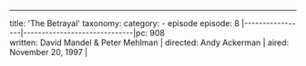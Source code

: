 ---
title: 'The Betrayal'
taxonomy:
    category:
        - episode
episode: 8 
|-----------------|------------------------------|pc: 908       
written: David Mandel & Peter Mehlman |
directed: Andy Ackerman                |
aired: November 20, 1997            |
